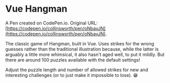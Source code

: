 # Vue Hangman

A Pen created on CodePen.io. Original URL: [https://codepen.io/collinsworth/pen/oNbavJN](https://codepen.io/collinsworth/pen/oNbavJN).

The classic game of Hangman, built in Vue. Uses strikes for the wrong guesses rather than the traditional illustration because, while the latter is arguably a little more whimsical, it also hasn't aged well, to put it mildly. But there are around 100 puzzles available with the default settings!

Adjust the puzzle length and number of allowed strikes for new and interesting challenges (or to just make it impossible to lose). 😁
